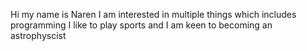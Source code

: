 Hi my name is Naren
I am interested in multiple things which includes programming
I like to play sports and I am keen to becoming an astrophyscist


<!---
NarenUthanda/NarenUthanda is a ✨ special ✨ repository because its `README.md` (this file) appears on your GitHub profile.
You can click the Preview link to take a look at your changes.
--->
